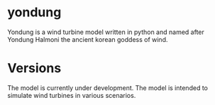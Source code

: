 # yondung
Yondung is a wind turbine model written in python and named after Yondung Halmoni the ancient korean goddess of wind.

# Versions
The model is currently under development. The model is intended to simulate wind turbines in various scenarios.
